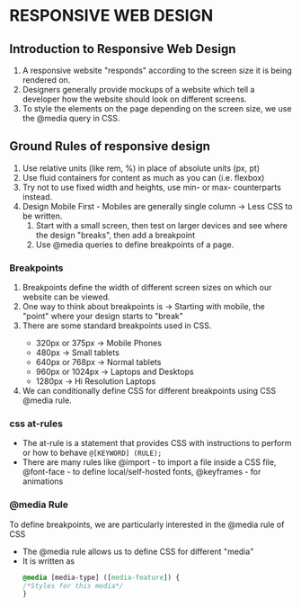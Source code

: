 # RESPONSIVE WEB DESIGN

## Introduction to Responsive Web Design
<ol>
    <li>
        A responsive website "responds" according to the screen size it is being rendered on.
    </li>
    <li>
        Designers generally provide mockups of a website which tell a developer how the website should look on different screens.
    </li>
    <li>
        To style the elements on the page depending on the screen size, we use the @media query in CSS.
    </li>
</ol>

## Ground Rules of responsive design
<ol>
    <li>
        Use relative units (like rem, %) in place of absolute units (px, pt)
    </li>
    <li>
        Use fluid containers for content as much as you can (i.e. flexbox)
    </li>
    <li>
        Try not to use fixed width and heights, use min- or max- counterparts instead.
    </li>
    <li>
        Design Mobile First - Mobiles are generally single column → Less CSS to be written.
        <ol>
            <li>
                Start with a small screen, then test on larger devices and see where the design "breaks", then add a breakpoint
            </li>
            <li>
                Use @media queries to define breakpoints of a page.
            </li>
        </ol>
    </li>
</ol>

### Breakpoints
<ol>
    <li>Breakpoints define the width of different screen sizes on which our website can be viewed.</li>
    <li>One way to think about breakpoints is → Starting with mobile, the "point" where your design starts to "break"</li>
    <li>There are some standard breakpoints used in CSS.</li>
    <ul>
        <li>320px or 375px  -> Mobile Phones</li>
        <li>480px  -> Small tablets</li>
        <li>640px or 768px  -> Normal tablets</li>
        <li>960px or 1024px ->  Laptops and Desktops</li>
        <li>1280px -> Hi Resolution Laptops</li>
    </ul>
    <li>We can conditionally define CSS for different breakpoints using CSS @media rule.</li>
</ol>

### css at-rules

- The at-rule is a statement that provides CSS with instructions to perform or how to behave
``` @[KEYWORD] (RULE); ```
- There are many rules like @import - to import a file inside a CSS file, @font-face - to define local/self-hosted fonts, @keyframes - for animations

### @media Rule

To define breakpoints, we are particularly interested in the @media rule of CSS
- The @media rule allows us to define CSS for different "media"
- It is written as
    ```css
    @media [media-type] ([media-feature]) { 
    /*Styles for this media*/
    }
    ```